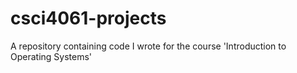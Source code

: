 # csci4061-projects

A repository containing code I wrote for the course 'Introduction to Operating Systems'
